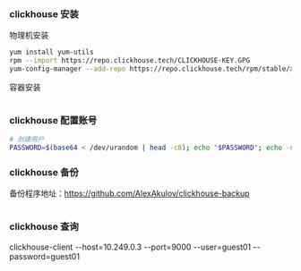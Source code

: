 ### clickhouse 安装

物理机安装
```bash
yum install yum-utils
rpm --import https://repo.clickhouse.tech/CLICKHOUSE-KEY.GPG
yum-config-manager --add-repo https://repo.clickhouse.tech/rpm/stable/x86_64
```

容器安装
```bash

```

### clickhouse 配置账号
```bash
# 创建用户
PASSWORD=$(base64 < /dev/urandom | head -c8); echo "$PASSWORD"; echo -n "$PASSWORD" | sha256sum | tr -d '-'
```

### clickhouse 备份
备份程序地址：https://github.com/AlexAkulov/clickhouse-backup
```bash

```

### clickhouse 查询
clickhouse-client --host=10.249.0.3 --port=9000 --user=guest01 --password=guest01
